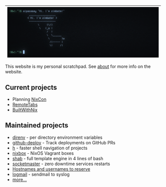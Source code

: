 | ![alpacasay](img/alpacasay.png) |
| :-:                              |

This website is my personal scratchpad. See [about](about.md) for more info on
the website.

## Current projects

* Planning [NixCon](NixCon.md)
* [RemoteTabs](RemoteTabs.md)
* [BuiltWithNix](BuiltWithNix.md)

## Maintained projects

* [direnv](https://direnv.net) - per directory environment variables
* [github-deploy](https://github.com/zimbatm/github-deploy) - Track deployments on GitHub PRs
* [h](https://github.com/zimbatm/h) - faster shell navigation of projects
* [nixbox](https://github.com/nix-community/nixbox) - NixOS Vagrant boxes
* [shab](https://github.com/zimbatm/shab) - full template engine in 4 lines of bash
* [socketmaster](https://github.com/zimbatm/socketmaster) - zero downtime services restarts 
* [Hostnames and usernames to reserve](https://zimbatm.github.io/hostnames-and-usernames-to-reserve/)
* [logmail](https://github.com/zimbatm/logmail) - sendmail to syslog
* [more...](https://github.com/zimbatm?utf8=%E2%9C%93&tab=repositories&type=source)

